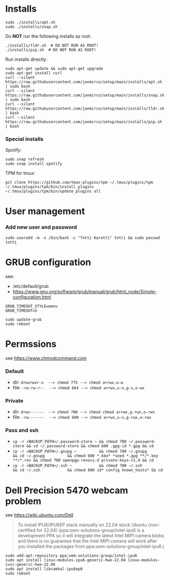 Installs
================================================================================

```
sudo ./installs/apt.sh
sudo ./installs/snap.sh
```

Do **NOT** run the following installs as root:

```
./installs/tldr.sh  # DO NOT RUN AS ROOT!
./installs/pip.sh  # DO NOT RUN AS ROOT!
```

Run installs directly:

```
sudo apt-get update && sudo apt-get upgrade
sudo apt-get install curl
curl --silent https://raw.githubusercontent.com/janmirco/setup/main/installs/apt.sh | sudo bash
curl --silent https://raw.githubusercontent.com/janmirco/setup/main/installs/snap.sh | sudo bash
curl --silent https://raw.githubusercontent.com/janmirco/setup/main/installs/tldr.sh | bash
curl --silent https://raw.githubusercontent.com/janmirco/setup/main/installs/pip.sh | bash
```


### Special installs

Spotify:

```
sudo snap refresh
sudo snap install spotify
```

TPM for tmux:

```
git clone https://github.com/tmux-plugins/tpm ~/.tmux/plugins/tpm
~/.tmux/plugins/tpm/bin/install_plugins
~/.tmux/plugins/tpm/bin/update_plugins all
```



User management
================================================================================

### Add new user and password

```
sudo useradd -m -s /bin/bash -c "Totti Karotti" totti && sudo passwd totti
```



GRUB configuration
================================================================================

see:
* /etc/default/grub
* https://www.gnu.org/software/grub/manual/grub/html_node/Simple-configuration.html

```
GRUB_TIMEOUT_STYLE=menu
GRUB_TIMEOUT=5
```

```
sudo update-grub
sudo reboot
```



Permssions
================================================================================

see https://www.chmodcommand.com


### Default

* dir:  `drwxrwxr-x  --> chmod 775 --> chmod a+rwx,o-w`
* file: `-rw-rw-r--  --> chmod 664 --> chmod a+rwx,u-x,g-x,o-wx`


### Private

* dir:  `drwx------  --> chmod 700 --> chmod chmod a+rwx,g-rwx,o-rwx`
* file: `-rw-------  --> chmod 600 --> chmod a+rwx,u-x,g-rwx,o-rwx`


### Pass and ssh

* `cp -r <BACKUP_PATH>/.password-store ~ && chmod 700 ~/.password-store && cd ~/.password-store && chmod 600 .gpg-id *.gpg && cd`
* `cp -r <BACKUP_PATH>/.gnupg ~          && chmod 700 ~/.gnupg          && cd ~/.gnupg          && chmod 600 *.kbx* *seed *.gpg **/*.key **/*.rev && chmod 700 openpgp-revocs.d private-keys-v1.d && cd`
* `cp -r <BACKUP_PATH>/.ssh ~            && chmod 700 ~/.ssh            && cd ~/.ssh            && chmod 600 id* config known_hosts* && cd`



Dell Precision 5470 webcam problem
================================================================================

see https://wiki.ubuntu.com/Dell

> To install IPU6/IPU6EP stack manually on 22.04 stock Ubuntu (non-certified
> for 22.04) (ppa:oem-solutions-group/intel-ipu6 is a development PPA so it
> will integrate the latest Intel MIPI camera blobs, and there is no guarantee
> that the Intel MIPI camera will work after you installed the packages from
> ppa:oem-solutions-group/intel-ipu6.)

```
sudo add-apt-repository ppa:oem-solutions-group/intel-ipu6
sudo apt install linux-modules-ipu6-generic-hwe-22.04 linux-modules-ivsc-generic-hwe-22.04
sudo apt install libcamhal-ipu6ep0
sudo reboot
```
